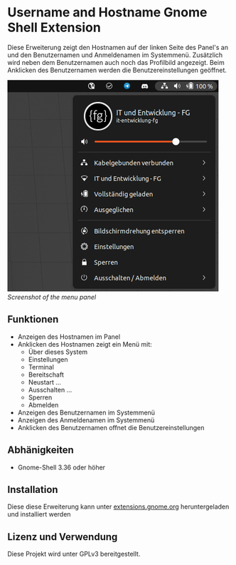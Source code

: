 # Username and Hostname Gnome Shell Extension
Diese Erweiterung zeigt den Hostnamen auf der linken Seite des Panel's an und den Benutzernamen und Anmeldenamen im Systemmenü. Zusätzlich wird neben dem Benutzernamen auch noch das Profilbild angezeigt. Beim Anklicken des Benutzernamen werden die Benutzereinstellungen geöffnet.

![screenshot of menu](./media/logo.png)\
*Screenshot of the menu panel*

## Funktionen
- Anzeigen des Hostnamen im Panel
- Anklicken des Hostnamen zeigt ein Menü mit:
  - Über dieses System
  - Einstellungen
  - Terminal
  - Bereitschaft
  - Neustart ...
  - Ausschalten ...
  - Sperren
  - Abmelden
- Anzeigen des Benutzernamen im Systemmenü
- Anzeigen des Anmeldenamen im Systemmenü
- Anklicken des Benutzernamen offnet die Benutzereinstellungen

## Abhänigkeiten
- Gnome-Shell 3.36 oder höher

## Installation
Diese diese Erweiterung kann unter [extensions.gnome.org](https://extensions.gnome.org/extension/4583/username-and-hostname-to-panel/) heruntergeladen und installiert werden

## Lizenz und Verwendung
Diese Projekt wird unter GPLv3 bereitgestellt.
